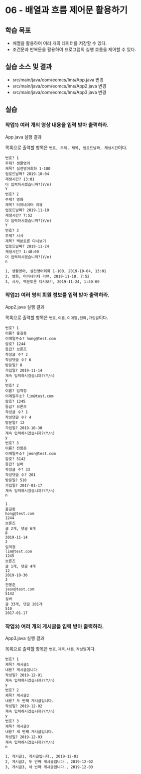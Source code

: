 # 06 - 배열과 흐름 제어문 활용하기

## 학습 목표

- 배열을 활용하여 여러 개의 데이터를 저장할 수 있다.
- 조건문과 반복문을 활용하여 프로그램의 실행 흐름을 제어할 수 있다.

## 실습 소스 및 결과

- src/main/java/com/eomcs/lms/App.java 변경
- src/main/java/com/eomcs/lms/App2.java 변경
- src/main/java/com/eomcs/lms/App3.java 변경

## 실습

### 작업1) 여러 개의 영상 내용을 입력 받아 출력하라.

App.java 실행 결과

목록으로 출력할 항목은 `번호, 주제, 제목, 업로드날짜, 재생시간`이다.

```
번호? 1
주제? 생활영어
제목? 실전영어회화 1-100
업로드날짜? 2019-10-04
재생시간? 13:01
더 입력하시겠습니까?(Y/n)
Y
번호? 2
주제? 영화
제목? 터미네이터 리뷰
업로드날짜? 2019-11-10
재생시간? 7:52
더 입력하시겠습니까?(Y/n)
Y
번호? 3
주제? 시사
제목? 백분토론 다시보기
업로드날짜? 2019-11-24
재생시간? 1:40:00
더 입력하시겠습니까?(Y/n)
n

1, 생활영어, 실전영어회화 1-100, 2019-10-04, 13:01
2, 영화, 터미네이터 리뷰, 2019-11-10, 7:52
3, 시사, 백분토론 다시보기, 2019-11-24, 1:40:00
```

### 작업2) 여러 명의 회원 정보를 입력 받아 출력하라.

App2.java 실행 결과

목록으로 출력할 항목은 `번호,이름,이메일,전화,가입일`이다.

```
번호? 1
이름? 홍길동
이메일주소? hong@test.com
암호? 1244
등급? 브론즈
작성글 수? 2
작성댓글 수? 6
방문일? 8
가입일? 2019-11-14
계속 입력하시겠습니까?(Y/n)
y
번호? 2
이름? 임꺽정
이메일주소? lim@test.com
암호? 1245
등급? 브론즈
작성글 수? 1
작성댓글 수? 4
방문일? 12
가입일? 2019-10-30
계속 입력하시겠습니까?(Y/n)
y
번호? 3
이름? 전봉준
이메일주소? jeon@test.com
암호? 5142
등급? 실버
작성글 수? 33
작성댓글 수? 201
방문일? 510
가입일? 2017-01-17
계속 입력하시겠습니까?(Y/n)
n

1
홍길동
hong@test.com
1244
브론즈
글 2개, 댓글 6개
8
2019-11-14
2
임꺽정
lim@test.com
1245
브론즈
글 1개, 댓글 4개
12
2019-10-30
3
전봉준
jeon@test.com
5142
실버
글 33개, 댓글 201개
510
2017-01-17
```

### 작업3) 여러 개의 게시글을 입력 받아 출력하라.

App3.java 실행 결과

목록으로 출력할 항목은 `번호,제목,내용,작성일`이다.

```
번호? 1
제목? 게시글1
내용? 게시글입니다.
작성일? 2019-12-01
계속 입력하시겠습니까?(Y/n)
y
번호? 2
제목? 게시글2
내용? 두 번째 게시글입니다.
작성일? 2019-12-02
계속 입력하시겠습니까?(Y/n)
y
번호? 3
제목? 게시글3
내용? 세 번째 게시글입니다.
작성일? 2019-12-03
계속 입력하시겠습니까?(Y/n)
n

1, 게시글1, 게시글입니다., 2019-12-01
2, 게시글2, 두 번째 게시글입니다., 2019-12-02
3, 게시글3, 세 번째 게시글입니다., 2019-12-03
```
